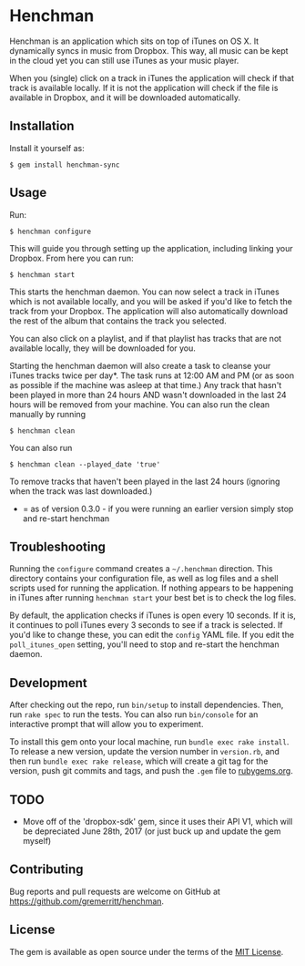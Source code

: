 # Henchman

Henchman is an application which sits on top of iTunes on OS X. It dynamically syncs in music from Dropbox. This way, all music can be kept in the cloud yet you can still use iTunes as your music player.

When you (single) click on a track in iTunes the application will check if that track is available locally. If it is not the application will check if the file is available in Dropbox, and it will be downloaded automatically.

## Installation

Install it yourself as:

    $ gem install henchman-sync

## Usage

Run:

    $ henchman configure

This will guide you through setting up the application, including linking your Dropbox. From here you can run:

    $ henchman start

This starts the henchman daemon. You can now select a track in iTunes which is not available locally, and you will be asked if you'd like to fetch the track from your Dropbox. The application will also automatically download the rest of the album that contains the track you selected.

You can also click on a playlist, and if that playlist has tracks that are not available locally, they will be downloaded for you.

Starting the henchman daemon will also create a task to cleanse your iTunes tracks twice per day*. The task runs at 12:00 AM and PM (or as soon as possible if the machine was asleep at that time.) Any track that hasn't been played in more than 24 hours AND wasn't downloaded in the last 24 hours will be removed from your machine. You can also run the clean manually by running

    $ henchman clean

You can also run

    $ henchman clean --played_date 'true'

To remove tracks that haven't been played in the last 24 hours (ignoring when the track was last downloaded.)

* = as of version 0.3.0 - if you were running an earlier version simply stop and re-start henchman

## Troubleshooting

Running the `configure` command creates a `~/.henchman` direction. This directory contains your configuration file, as well as log files and a shell scripts used for running the application. If nothing appears to be happening in iTunes after running `henchman start` your best bet is to check the log files.

By default, the application checks if iTunes is open every 10 seconds. If it is, it continues to poll iTunes every 3 seconds to see if a track is selected. If you'd like to change these, you can edit the `config` YAML file. If you edit the `poll_itunes_open` setting, you'll need to stop and re-start the henchman daemon.

## Development

After checking out the repo, run `bin/setup` to install dependencies. Then, run `rake spec` to run the tests. You can also run `bin/console` for an interactive prompt that will allow you to experiment.

To install this gem onto your local machine, run `bundle exec rake install`. To release a new version, update the version number in `version.rb`, and then run `bundle exec rake release`, which will create a git tag for the version, push git commits and tags, and push the `.gem` file to [rubygems.org](https://rubygems.org).

## TODO

  - Move off of the 'dropbox-sdk' gem, since it uses their API V1, which will be depreciated June 28th, 2017 (or just buck up and update the gem myself)

## Contributing

Bug reports and pull requests are welcome on GitHub at https://github.com/gremerritt/henchman.


## License

The gem is available as open source under the terms of the [MIT License](http://opensource.org/licenses/MIT).
